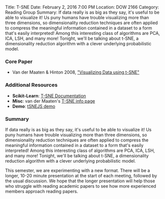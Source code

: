 Title: T-SNE
Date: February 2, 2016 7:00 PM
Location: DOW 2166
Category: Reading Group
Summary:  If data really is as big as they say, it's useful to be able to visualize it!  Us puny humans have trouble visualizing more than three dimensions, so dimensionality reduction techniques are often applied to compress the meaningful information contained in a dataset to a form that's easily interpreted!  Among this interesting class of algorithms are PCA, ICA, LSH, and many more!  Tonight, we'll be talking about t-SNE, a dimensionality reduction algorithm with a clever underlying probabilistic model.

### Core Paper

- Van der Maaten & Hinton 2008, ["Visualizing Data using t-SNE"](http://siplab.tudelft.nl/sites/default/files/vandermaaten08a.pdf)

### Additional Resources

- **Scikit-Learn**:  [T-SNE Documentation](http://scikit-learn.org/stable/modules/generated/sklearn.manifold.TSNE.html)
- **Misc**:  van der Maaten's [T-SNE info page](http://lvdmaaten.github.io/tsne/)
- **Demo**:  [tSNEJS demo](http://cs.stanford.edu/people/karpathy/tsnejs/)
### Summary

If data really is as big as they say, it's useful to be able to visualize it!  Us puny humans have trouble visualizing more than three dimensions, so dimensionality reduction techniques are often applied to compress the meaningful information contained in a dataset to a form that's easily interpreted!  Among this interesting class of algorithms are PCA, ICA, LSH, and many more!  Tonight, we'll be talking about t-SNE, a dimensionality reduction algorithm with a clever underlying probabilistic model.

This semester, we are experimenting with a new format.  There will be a longer, 10-20 minute presentation at the start of each meeting, followed by the usual discussion.  We hope that the longer presentation will help those who struggle with reading academic papers to see how more experienced members approach reading papers.